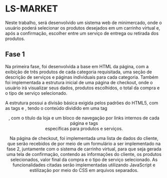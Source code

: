 
# LS-MARKET

Neste trabalho, será desenvolvido um sistema web de minimercado, onde o usuário poderá selecionar os produtos desejados em um carrinho virtual e, após a confirmação, escolher entre um serviço de entrega ou retirada dos produtos.





## Fase 1
Na primeira fase, foi desenvolvida a base em HTML da página, com a exibição de três produtos de cada categoria requisitada, uma seção de descrição de serviços e páginas individuais para cada categoria. Também foi implementada a estrutura inicial de uma página de checkout, onde o usuário irá visualizar seus dados, produtos escolhidos, o total da compra e o tipo de serviço selecionado.

A estrutura possui a divisão básica exigida pelos padrões do HTML5, com as tags <head> e <body>, tendo o conteúdo dividido em uma tag <header>, com o título da loja e um bloco de navegação por links internos de cada página e tags <section> específicas para produtos e serviços.
 
Na página de checkout, foi implementada uma lista de dados do cliente, que serão recebidos de por meio de um formulário a ser implementado na fase 2, juntamente com o sistema de carrinho virtual, para que seja gerada uma tela de confirmação, contendo as informações do cliente, os produtos selecionados, valor final da compra e o tipo de serviço selecionado.
As funcionalidades citadas serão implementadas utilizando JavaScript e estilização por meio do CSS em arquivos separados.

